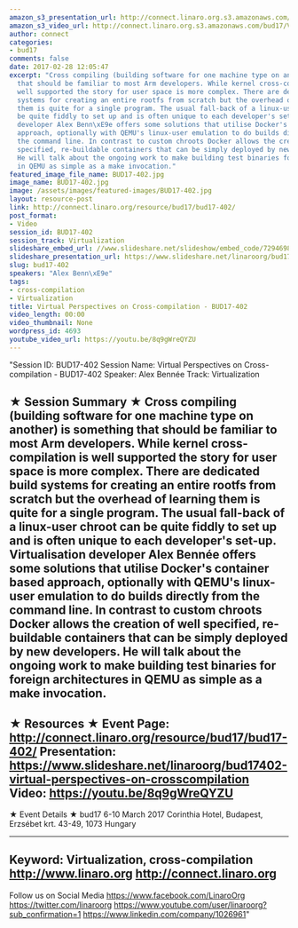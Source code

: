 ```yaml
---
amazon_s3_presentation_url: http://connect.linaro.org.s3.amazonaws.com/bud17/Presentations/BUD17-402%20Virtual%20perspectives%20on%20cross-compiling.pdf
amazon_s3_video_url: http://connect.linaro.org.s3.amazonaws.com/bud17/Videos/Thursday/BUD17-402%20Virtual%20Perspectives%20on%20Cross-compilation.mp4
author: connect
categories:
- bud17
comments: false
date: 2017-02-28 12:05:47
excerpt: "Cross compiling (building software for one machine type on another) is something
  that should be familiar to most Arm developers. While kernel cross-compilation is
  well supported the story for user space is more complex. There are dedicated build
  systems for creating an entire rootfs from scratch but the overhead of learning
  them is quite for a single program. The usual fall-back of a linux-user chroot can
  be quite fiddly to set up and is often unique to each developer's set-up.\nVirtualisation
  developer Alex Benn\xE9e offers some solutions that utilise Docker's container based
  approach, optionally with QEMU's linux-user emulation to do builds directly from
  the command line. In contrast to custom chroots Docker allows the creation of well
  specified, re-buildable containers that can be simply deployed by new developers.
  He will talk about the ongoing work to make building test binaries for foreign architectures
  in QEMU as simple as a make invocation."
featured_image_file_name: BUD17-402.jpg
image_name: BUD17-402.jpg
image: /assets/images/featured-images/BUD17-402.jpg
layout: resource-post
link: http://connect.linaro.org/resource/bud17/bud17-402/
post_format:
- Video
session_id: BUD17-402
session_track: Virtualization
slideshare_embed_url: //www.slideshare.net/slideshow/embed_code/72946980
slideshare_presentation_url: https://www.slideshare.net/linaroorg/bud17402-virtual-perspectives-on-crosscompilation
slug: bud17-402
speakers: "Alex Benn\xE9e"
tags:
- cross-compilation
- Virtualization
title: Virtual Perspectives on Cross-compilation - BUD17-402
video_length: 00:00
video_thumbnail: None
wordpress_id: 4693
youtube_video_url: https://youtu.be/8q9gWreQYZU
---
```


"Session ID: BUD17-402
Session Name: Virtual Perspectives on Cross-compilation - BUD17-402
Speaker: Alex Bennée
Track: Virtualization


★ Session Summary ★
Cross compiling (building software for one machine type on another) is something that should be familiar to most Arm developers. While kernel cross-compilation is well supported the story for user space is more complex. There are dedicated build systems for creating an entire rootfs from scratch but the overhead of learning them is quite for a single program. The usual fall-back of a linux-user chroot can be quite fiddly to set up and is often unique to each developer's set-up.
Virtualisation developer Alex Bennée offers some solutions that utilise Docker's container based approach, optionally with QEMU's linux-user emulation to do builds directly from the command line. In contrast to custom chroots Docker allows the creation of well specified, re-buildable containers that can be simply deployed by new developers. He will talk about the ongoing work to make building test binaries for foreign architectures in QEMU as simple as a make invocation.
---------------------------------------------------
★ Resources ★
Event Page: http://connect.linaro.org/resource/bud17/bud17-402/
Presentation: https://www.slideshare.net/linaroorg/bud17402-virtual-perspectives-on-crosscompilation
Video: https://youtu.be/8q9gWreQYZU
 ---------------------------------------------------

★ Event Details ★
bud17
6-10 March 2017
Corinthia Hotel, Budapest,
Erzsébet krt. 43-49,
1073 Hungary

---------------------------------------------------
Keyword: Virtualization, cross-compilation
http://www.linaro.org
http://connect.linaro.org
---------------------------------------------------
Follow us on Social Media
https://www.facebook.com/LinaroOrg
https://twitter.com/linaroorg
https://www.youtube.com/user/linaroorg?sub_confirmation=1
https://www.linkedin.com/company/1026961"
